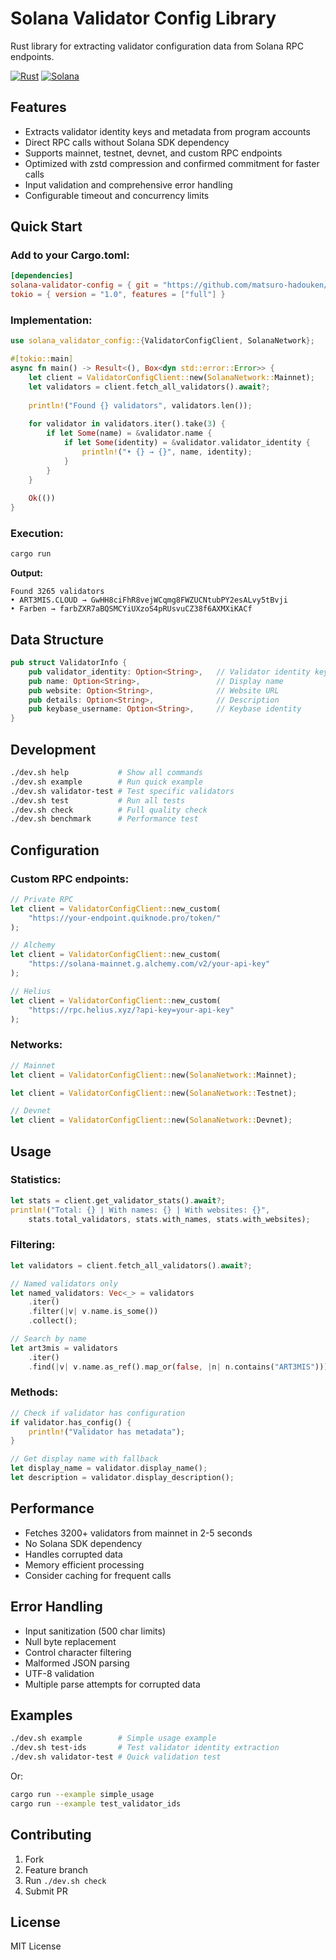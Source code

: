 # Solana Validator Config Library

Rust library for extracting validator configuration data from Solana RPC endpoints.

[![Rust](https://img.shields.io/badge/Rust-000000?style=flat&logo=rust&logoColor=white)](#)
[![Solana](https://img.shields.io/badge/Solana-9945FF?style=flat&logo=solana&logoColor=white)](#)

## Features

- Extracts validator identity keys and metadata from program accounts
- Direct RPC calls without Solana SDK dependency
- Supports mainnet, testnet, devnet, and custom RPC endpoints
- Optimized with zstd compression and confirmed commitment for faster calls
- Input validation and comprehensive error handling
- Configurable timeout and concurrency limits

## Quick Start

### Add to your Cargo.toml:
```toml
[dependencies]
solana-validator-config = { git = "https://github.com/matsuro-hadouken/solana-validator-config-data-lib" }
tokio = { version = "1.0", features = ["full"] }
```

### Implementation:
```rust
use solana_validator_config::{ValidatorConfigClient, SolanaNetwork};

#[tokio::main]
async fn main() -> Result<(), Box<dyn std::error::Error>> {
    let client = ValidatorConfigClient::new(SolanaNetwork::Mainnet);
    let validators = client.fetch_all_validators().await?;
    
    println!("Found {} validators", validators.len());
    
    for validator in validators.iter().take(3) {
        if let Some(name) = &validator.name {
            if let Some(identity) = &validator.validator_identity {
                println!("• {} → {}", name, identity);
            }
        }
    }
    
    Ok(())
}
```

### Execution:
```bash
cargo run
```

**Output:**
```
Found 3265 validators
• ART3MIS.CLOUD → GwHH8ciFhR8vejWCqmg8FWZUCNtubPY2esALvy5tBvji
• Farben → farbZXR7aBQSMCYiUXzoS4pRUsvuCZ38f6AXMXiKACf  
```

## Data Structure

```rust
pub struct ValidatorInfo {
    pub validator_identity: Option<String>,   // Validator identity key
    pub name: Option<String>,                 // Display name  
    pub website: Option<String>,              // Website URL
    pub details: Option<String>,              // Description
    pub keybase_username: Option<String>,     // Keybase identity
}
```

## Development

```bash
./dev.sh help           # Show all commands
./dev.sh example        # Run quick example
./dev.sh validator-test # Test specific validators
./dev.sh test           # Run all tests  
./dev.sh check          # Full quality check
./dev.sh benchmark      # Performance test
```

## Configuration

### Custom RPC endpoints:

```rust
// Private RPC
let client = ValidatorConfigClient::new_custom(
    "https://your-endpoint.quiknode.pro/token/"
);

// Alchemy
let client = ValidatorConfigClient::new_custom(
    "https://solana-mainnet.g.alchemy.com/v2/your-api-key"
);

// Helius
let client = ValidatorConfigClient::new_custom(
    "https://rpc.helius.xyz/?api-key=your-api-key"
);
```

### Networks:

```rust
// Mainnet
let client = ValidatorConfigClient::new(SolanaNetwork::Mainnet);

let client = ValidatorConfigClient::new(SolanaNetwork::Testnet);

// Devnet
let client = ValidatorConfigClient::new(SolanaNetwork::Devnet);
```

## Usage

### Statistics:
```rust
let stats = client.get_validator_stats().await?;
println!("Total: {} | With names: {} | With websites: {}", 
    stats.total_validators, stats.with_names, stats.with_websites);
```

### Filtering:
```rust
let validators = client.fetch_all_validators().await?;

// Named validators only
let named_validators: Vec<_> = validators
    .iter()
    .filter(|v| v.name.is_some())
    .collect();

// Search by name
let art3mis = validators
    .iter()
    .find(|v| v.name.as_ref().map_or(false, |n| n.contains("ART3MIS")));
```

### Methods:
```rust
// Check if validator has configuration
if validator.has_config() {
    println!("Validator has metadata");
}

// Get display name with fallback
let display_name = validator.display_name();
let description = validator.display_description();
```

## Performance

- Fetches 3200+ validators from mainnet in 2-5 seconds
- No Solana SDK dependency
- Handles corrupted data
- Memory efficient processing
- Consider caching for frequent calls

## Error Handling

- Input sanitization (500 char limits)
- Null byte replacement
- Control character filtering
- Malformed JSON parsing
- UTF-8 validation
- Multiple parse attempts for corrupted data

## Examples

```bash
./dev.sh example        # Simple usage example
./dev.sh test-ids       # Test validator identity extraction  
./dev.sh validator-test # Quick validation test
```

Or:
```bash
cargo run --example simple_usage
cargo run --example test_validator_ids
```

## Contributing

1. Fork
2. Feature branch
3. Run `./dev.sh check`
4. Submit PR

## License

MIT License
